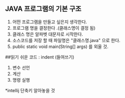 ## JAVA 프로그램의 기본 구조
1. 어떤 프로그램을 만들고 싶은지 생각한다.
2. 프로그램 명을 결정한다 .(클래스명이 결정 됨)
3. 클래스 명은 알파벳 대문자로 시작한다.
4. 소스코드를 저장 할 때 파일명은 "클래스명.java" 으로 한다.
5. public static void main(String[] args) 를 외울 것.

##읽기 쉬운 코드 : indent (들여쓰기)
1. 변수 선언
2. 계산
3. 명령 실행

*intellij 단축키 알아놓을 것
